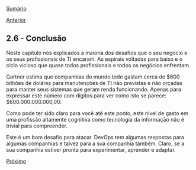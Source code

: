 [Sumário](https://github.com/lucasfantacuci/DevOpsRevelado/blob/master/README.md)


[Anterior](https://github.com/lucasfantacuci/DevOpsRevelado/blob/master/CHAPTER02/2-5-YOUHAVENOMOREFUNATWORK.md)


## 2.6 - Conclusão


Neste capítulo nós explicados a maioria dos desafios que o seu negócio e os seus profissionais de TI encaram. As espirais voltadas para baixo e o ciclo vicioso que quase todos profissionais e todos os negócios enfrentam.


Gartner estima que companhias do mundo todo gastam cerca de $600 bilhões de doláres para manutenções de TI não previstas e não orçadas para manter seus sistemas que geram renda funcionando. Apenas para expressar este número com dígitos para ver como isto se parece: $600.000.000.000,00. 


Como pode ter sido claro para você até este ponto, este nível de gasto em uma profissão altamente cognitiva como tecnologia da informação não é trivial para compreender.


Este é um bom desafio para atacar. DevOps tem algumas respostas para algumas companhias e talvez para a sua companhia também. Claro, se a sua companhia estiver pronta para experimentar, aprender e adaptar.


[Próximo]()
